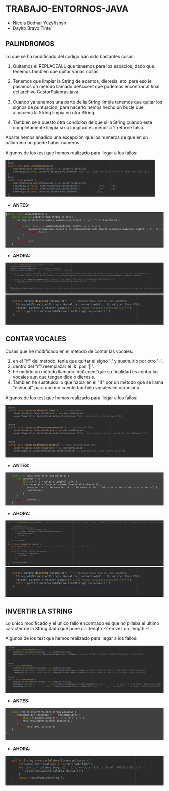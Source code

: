 # TRABAJO-ENTORNOS-JAVA

* Nicola Bodnar Yuzyfishyn 
* Daylto Bravo Tinte

## PALINDROMOS

Lo que se ha modificado del código han sido bastantes cosas:

1. Quitamos el REPLACEALL que tenemos para los espacios, dado que tenemos también que quitar varias cosas. 

2. Tenemos que limpiar la String de acentos, dieresis, etc. para eso le pasamos un metodo llamado deAccent que podemos encontrar al final del archivo GestorPalabras.java
3. Cuando ya tenemos una parte de la String limpia tenemos que quitar los signos de puntuacion, para hacerlo hemos hecho un bucle que almacena la String limpia en otra String.
4. También se a puesto otra condición de que si la String cuando este completamente limpia si su longitud es menor a 2 retorne falso.

Aparte hemos añadido una excepción que los numeros de que en un palidromo no puede haber numeros.

Algunos de los test que hemos realizado para llegar a los fallos:

![Alt text](./img/testPalindromo.png)

* **ANTES:**

![Alt text](./img/Palindromo.png)

* **AHORA:**

![Alt text](./img/EsPalindromo2.png)
![Alt text](./img/Acentos.png)

## CONTAR VOCALES

Cosas que he modificado en el método de contar las vocales:
1. en el "if" del método, tenia que quitar el signo '!' y sustituirlo por otro '='.
2. dentro del "if" reemplazar el '&' por '||'.
3. he metido un método llamado 'deAccent'que su finalidad es contar las vocales aun que tengan tilde o dieresis.
4. También he sustituido lo que habia en el "if" por un método que se llama "esVocal" para que me cuente también vocales en ucraniano.

Algunos de los test que hemos realizado para llegar a los fallos:

![Alt text](./img/testVocal.png)


* **ANTES:**

![Alt text](./img/contarVocales.png)

* **AHORA:**

![Alt text](./img/esVocal1.png)
![Alt text](./img/Acentos.png)

## INVERTIR LA STRING

Lo unico modificado y el unico fallo encontrado es que no pillaba el último caracter de la String dado que pone un .length -2 en vez un .length -1.

Algunos de los test que hemos realizado para llegar a los fallos:

![Alt text](./img/testInvertir.png)

* **ANTES:**

![Alt text](./img/invertir.png)

* **AHORA:**

![Alt text](./img/invertir2.png)



	
